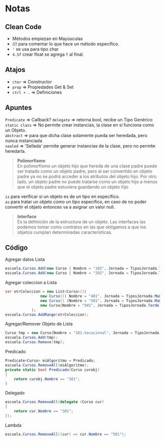 # Notas

## Clean Code
+ Métodos empiezan en Mayúsculas
+ /// para comentar lo que hace un método especifico.
+ `'` se usa para tipo char
+ `4.5f` crear float se agrega `f` al final.

## Atajos
+ `ctor` => Constructor
+ `prop` => Propiedades Get & Set
+ `ctrl + .` => Definiciones

## Apuntes
`Predicate` => Callback? `delegate` => retorna bool, recibe un Tipo Genérico  
`static class` => No permite crear instancias, la clase en sí funciona como un Objeto.  
``abstract`` => para que dicha clase solamente pueda ser heredada, pero nunca instanciada  
``sealed`` => 'Sellada' permite generar instancias de la clase, pero no permite heredarla.  
> **Polimorfismo**  
En polimorfismo un objeto hijo que hereda de una clase padre puede ser tratado como un objeto padre, pero al ser convertido en objeto padre ya no se podrá acceder a los atributos del objeto hijo. Por otro lado, un objeto padre no puede tratarse como un objeto hijo a menos que el objeto padre estuviera guardando un objeto hijo

``is`` para verificar si un objeto es de un tipo en específico.  
``as`` para tratar un objeto como un tipo específico, en caso de no poder convertir el objeto entonces va a asignar un valor null.

> **Interface**  
Es la definición de la estructura de un objeto. Las interfaces las podemos tomar como contratos en las que obligamos a que los objetos cumplan determinadas características.


## Código
Agregar datos Lista
```cs
escuela.Cursos.Add(new Curso { Nombre = "102", Jornada = TiposJornada.Tarde });
escuela.Cursos.Add(new Curso { Nombre = "202", Jornada = TiposJornada.Tarde });
```

Agregar coleccion a Lista
```cs
var otrColeccion = new List<Curso>(){
                new Curso(){ Nombre = "401", Jornada = TiposJornada.Mañana },
                new Curso() {Nombre = "501", Jornada = TiposJornada.Mañana},
                new Curso{Nombre = "501", Jornada = TiposJornada.Tarde}
            };
escuela.Cursos.AddRange(otrColeccion);

```
Agregar/Remover Objeto de Lista
```cs
Curso tmp = new Curso{Nombre = "101-Vacacional", Jornada = TipoJornada.Noche};
escuela.Cursos.Add(tmp);
escuela.Cursos.Remove(tmp);
```

Predicado
```cs
Predicate<Curso> miAlgoritmo = Predicado;
escuela.Cursos.RemoveAll(miAlgoritmo);
private static bool Predicado(Curso curobj)
{
    return curobj.Nombre == "301";
}
```

Delegado
```cs
escuela.Cursos.RemoveAll(delegate (Curso cur)
{
    return cur.Nombre == "301";
});
```

Lambda
```cs
escuela.Cursos.RemoveAll((cur) => cur.Nombre == "501");
```